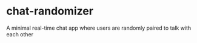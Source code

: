 # chat-randomizer
A minimal real-time chat app where users are randomly paired to talk with each other
